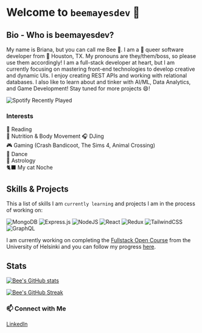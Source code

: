 # Welcome to `beemayesdev` 👋

## Bio - Who is beemayesdev? 
My name is Briana, but you can call me Bee 🐝. I am a 🌈 queer software developer from 📍 Houston, TX. My pronouns are they/them/boss, so please use them accordingly! I am a full-stack developer at heart, but I am currently focusing on mastering front-end technologies to develop creative and dynamic UIs. I enjoy creating REST APIs and working with relational databases. I also like to learn about and tinker with AI/ML, Data Analytics, and Game Development! Stay tuned for more projects 😄!

![Spotify Recently Played](https://spotify-recently-played-readme.vercel.app/api?user=1248168683)

### Interests
📖 Reading  
🍎 Nutrition & Body Movement 
🎧 DJing  
🎮 Gaming (Crash Bandicoot, The Sims 4, Animal Crossing)      
💃 Dance  
🔮 Astrology  
🐈‍⬛ My cat Noche  


## Skills & Projects 
This a list of skills I am `currently learning` and projects I am in the process of working on: 

![MongoDB](https://img.shields.io/badge/MongoDB-%234ea94b.svg?style=for-the-badge&logo=mongodb&logoColor=white) ![Express.js](https://img.shields.io/badge/express.js-%23404d59.svg?style=for-the-badge&logo=express&logoColor=%2361DAFB) ![NodeJS](https://img.shields.io/badge/node.js-6DA55F?style=for-the-badge&logo=node.js&logoColor=white) ![React](https://img.shields.io/badge/react-%2320232a.svg?style=for-the-badge&logo=react&logoColor=%2361DAFB) ![Redux](https://img.shields.io/badge/redux-%23593d88.svg?style=for-the-badge&logo=redux&logoColor=white) ![TailwindCSS](https://img.shields.io/badge/tailwindcss-%2338B2AC.svg?style=for-the-badge&logo=tailwind-css&logoColor=white) ![GraphQL](https://img.shields.io/badge/-GraphQL-E10098?style=for-the-badge&logo=graphql&logoColor=white) 

I am currently working on completing the [Fullstack Open Course](https://fullstackopen.com/en/) from the University of Helsinki and you can follow my progress [here](https://github.com/briananmayes/fullstackopen). 

## Stats
[![Bee's GitHub stats](https://github-readme-stats.vercel.app/api?username=briananmayes)](https://github.com/anuraghazra/github-readme-stats)

[![Bee's GitHub Streak](https://github-readme-streak-stats.herokuapp.com/?user=briananmayes)](https://git.io/streak-stats)

### 📫 Connect with Me
[LinkedIn](https://www.linkedin.com/in/brianamayes/)  

<!--
**briananmayes/briananmayes** is a ✨ _special_ ✨ repository because its `README.md` (this file) appears on your GitHub profile.

Here are some ideas to get you started:

- 🔭 I’m currently working on ...
- 🌱 I’m currently learning ...
- 👯 I’m looking to collaborate on ...
- 🤔 I’m looking for help with ...
- 💬 Ask me about ...
- 📫 How to reach me: ...
- 😄 Pronouns: ...
- ⚡ Fun fact: ...
-->
